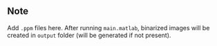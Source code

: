 ## Note
Add ```.ppm``` files here. After running ```main.matlab```, binarized images will be created in ```output``` folder (will be generated if not present).